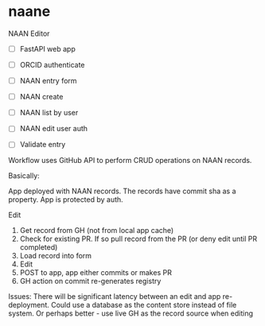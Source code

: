 # naane

NAAN Editor

- [ ] FastAPI web app
- [ ] ORCID authenticate
- [ ] NAAN entry form
- [ ] NAAN create
- [ ] NAAN list by user
- [ ] NAAN edit user auth
- [ ] Validate entry



Workflow uses GitHub API to perform CRUD operations on NAAN records.

Basically:

App deployed with NAAN records. The records have commit sha as a property. App is protected by auth.

Edit

1. Get record from GH (not from local app cache)
2. Check for existing PR. If so pull record from the PR (or deny edit until PR completed)
3. Load record into form
4. Edit
5. POST to app, app either commits or makes PR
6. GH action on commit re-generates registry


Issues:
There will be significant latency between an edit and app re-deployment. Could use a database as the content store instead of file system. Or perhaps better - use live GH as the record source when editing